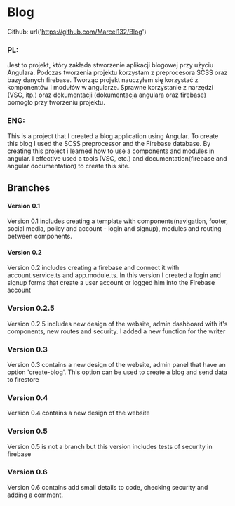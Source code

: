 # Blog
Github: url('https://github.com/Marcel132/Blog')

### PL:
  Jest to projekt, który zakłada stworzenie aplikacji blogowej przy użyciu Angulara. Podczas tworzenia projektu korzystam z preprocesora SCSS oraz bazy danych firebase. Tworząc projekt nauczyłem się korzystać z komponentów i modułów w angularze. Sprawne korzystanie z narzędzi (VSC, itp.) oraz dokumentacji (dokumentacja angulara oraz firebase) pomogło przy tworzeniu projektu.

### ENG: 
  This is a project that I created a blog application using Angular. To create this blog I used the SCSS preprocessor and the Firebase database. By creating this project i learned how to use a components and modules in angular. I effective used a tools (VSC, etc.) and documentation(firebase and angular documentation) to create this site.

## Branches 
#### Version 0.1 
  Version 0.1 includes creating a template with components(navigation, footer, social media, policy and account - login and signup), modules and routing between components.
#### Version 0.2 
  Version 0.2 includes creating a firebase and connect it with account.service.ts and app.module.ts. In this version I created a login and signup forms that create a user account or logged him into the Firebase account

### Version 0.2.5
  Version 0.2.5 includes new design of the website, admin dashboard with it's components, new routes and security. I added a new function for the writer

### Version 0.3
  Version 0.3 contains a new design of the website, admin panel that have an option 'create-blog'. This option can be used to create a blog and send data to firestore

### Version 0.4
  Version 0.4 contains a new design of the website

### Version 0.5
  Version 0.5 is not a branch but this version includes tests of security in firebase

### Version 0.6
  Version 0.6 contains add small details to code, checking security and adding a comment.
